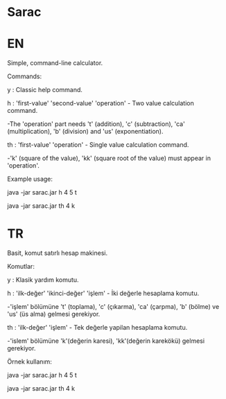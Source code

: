 # Sarac

# EN

Simple, command-line calculator.

Commands:

y  : Classic help command.

h  : 'first-value' 'second-value' 'operation' - Two value calculation command.

 -The 'operation' part needs 't' (addition), 'c' (subtraction), 'ca' (multiplication), 'b' (division) and 'us' (exponentiation).
 
th : 'first-value' 'operation' - Single value calculation command.

 -'k' (square of the value), 'kk' (square root of the value) must appear in 'operation'.
 
Example usage: 

 java -jar sarac.jar h 4 5 t
 
 java -jar sarac.jar th 4 k
 
# TR

Basit, komut satırlı hesap makinesi.

Komutlar:

y  : Klasik yardım komutu.

h  : 'ilk-değer' 'ikinci-değer' 'işlem' - İki değerle hesaplama komutu.

 -'işlem' bölümüne 't' (toplama), 'c' (çıkarma), 'ca' (çarpma), 'b' (bölme) ve 'us' (üs alma) gelmesi gerekiyor.
 
th : 'ilk-değer' 'işlem' - Tek değerle yapilan hesaplama komutu.

 -'islem' bölümüne 'k'(değerin karesi), 'kk'(değerin karekökü) gelmesi gerekiyor.
 
Örnek kullanım: 

 java -jar sarac.jar h 4 5 t
 
 java -jar sarac.jar th 4 k
